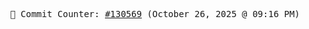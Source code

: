 <p align="center">
    <samp>
        📮 Commit Counter: <a href="https://github.com/Javascript-void0/Javascript-void0/commits/main">#130569</a> (October 26, 2025 @ 09:16 PM)
    </samp>
</p>